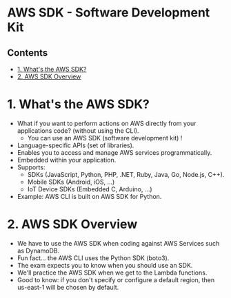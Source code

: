 # AWS SDK - Software Development Kit <!-- omit in toc -->

## Contents <!-- omit in toc -->

- [1. What's the AWS SDK?](#1-whats-the-aws-sdk)
- [2. AWS SDK Overview](#2-aws-sdk-overview)

# 1. What's the AWS SDK?

- What if you want to perform actions on AWS directly from your applications code? (without using the CLI).
  - You can use an AWS SDK (software development kit) !
- Language-specific APIs (set of libraries).
- Enables you to access and manage AWS services programmatically.
- Embedded within your application.
- Supports:
  - SDKs (JavaScript, Python, PHP, .NET, Ruby, Java, Go, Node.js, C++).
  - Mobile SDKs (Android, iOS, ...)
  - IoT Device SDKs (Embedded C, Arduino, ...)
- Example: AWS CLI is built on AWS SDK for Python.

# 2. AWS SDK Overview

- We have to use the AWS SDK when coding against AWS Services such as DynamoDB.
- Fun fact... the AWS CLI uses the Python SDK (boto3).
- The exam expects you to know when you should use an SDK.
- We'll practice the AWS SDK when we get to the Lambda functions.
- Good to know: if you don't specify or configure a default region, then us-east-1 will be chosen by default.
